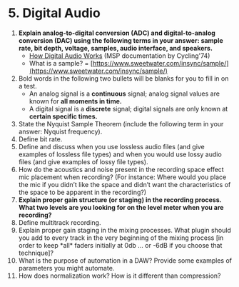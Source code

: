 # 5. Digital Audio

1. **Explain analog-to-digital conversion \(ADC\) and digital-to-analog conversion \(DAC\) using the following terms in your answer: sample rate, bit depth, voltage, samples, audio interface, and speakers.**
   * [How Digital Audio Works](https://docs.cycling74.com/max8/tutorials/02_mspdigitalaudio#Digital_representation_of_sound) \(MSP documentation by Cycling'74\)
   * What is a sample? = [https://www.sweetwater.com/insync/sample/](https://www.sweetwater.com/insync/sample/)
2. Bold words in the following two bullets will be blanks for you to fill in on a test.
   * An analog signal is a **continuous** signal; analog signal values are known for **all moments in time.**
   * A digital signal is a **discrete** signal; digital signals are only known at **certain specific times.**
3. State the Nyquist Sample Theorem \(include the following term in your answer: Nyquist frequency\).
4. Define bit rate.
5. Define and discuss when you use lossless audio files \(and give examples of lossless file types\) and when you would use lossy audio files \(and give examples of lossy file types\).
6. How do the acoustics and noise present in the recording space effect mic placement when recording? \(For instance: Where would you place the mic if you didn’t like the space and didn’t want the characteristics of the space to be apparent in the recording?\)
7. **Explain proper gain structure \(or staging\) in the recording process. What two levels are you looking for on the level meter when you are recording?**  
8. Define multitrack recording.
9. Explain proper gain staging in the mixing processes. What plugin should you add to every track in the very beginning of the mixing process \[in order to keep \*all\* faders initially at 0db … or -6dB if you choose that technique\]?
10. What is the purpose of automation in a DAW? Provide some examples of parameters you might automate.
11. How does normalization work? How is it different than compression?

